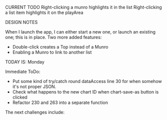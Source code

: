 CURRENT TODO
Right-clicking a munro highlights it in the list
Right-clicking a list item highlights it on the playArea

DESIGN NOTES

When I launch the app, I can either start a new one, or launch an existing one; this is in place.
Two more added features:
- Double-click creates a Top instead of a Munro
- Enabling a Munro to link to another list

TODAY IS: Monday

Immediate ToDo:
- Put some kind of try/catch round dataAccess line 30 for when somehow it's not proper JSON.
- Check what happens to the new chart ID when chart-save-as button is clicked
- Refactor 230 and 263 into a separate function

The next challenges include:
